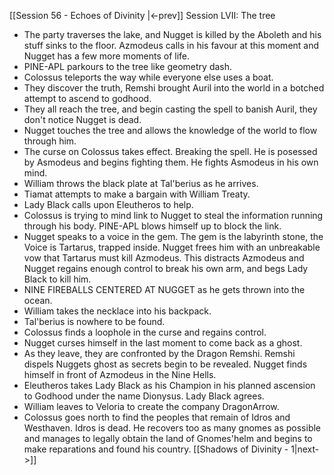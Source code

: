 [[Session 56 - Echoes of Divinity |<-prev]]
Session LVII: The tree
- The party traverses the lake, and Nugget is killed by the Aboleth and his stuff sinks to the floor. Azmodeus calls in his favour at this moment and Nugget has a few more moments of life. 
- PINE-APL parkours to the tree like geometry dash.
- Colossus teleports the way while everyone else uses a boat.
- They discover the truth, Remshi brought Auril into the world in a botched attempt to ascend to godhood.
- They all reach the tree, and begin casting the spell to banish Auril, they don't notice Nugget is dead.
- Nugget touches the tree and allows the knowledge of the world to flow through him.
- The curse on Colossus takes effect. Breaking the spell. He is posessed by Asmodeus and begins fighting them. He fights Asmodeus in his own mind.
- William throws the black plate at Tal'berius as he arrives.
- Tiamat attempts to make a bargain with William Treaty.
- Lady Black calls upon Eleutheros to help.
- Colossus is trying to mind link to Nugget to steal the information running through his body. PINE-APL blows himself up to block the link.
- Nugget speaks to a voice in the gem. The gem is the labyrinth stone, the Voice is Tartarus, trapped inside. Nugget frees him with an unbreakable vow that Tartarus must kill Azmodeus. This distracts Azmodeus and Nugget regains enough control to break his own arm, and begs Lady Black to kill him.
- NINE FIREBALLS CENTERED AT NUGGET as he gets thrown into the ocean.
- William takes the necklace into his backpack.
- Tal'berius is nowhere to be found.
- Colossus finds a loophole in the curse and regains control.
- Nugget curses himself in the last moment to come back as a ghost.
- As they leave, they are confronted by the Dragon Remshi. Remshi dispels Nuggets ghost as secrets begin to be revealed. Nugget finds himself in front of Azmodeus in the Nine Hells.
- Eleutheros takes Lady Black as his Champion in his planned ascension to Godhood under the name Dionysus. Lady Black agrees.
- William leaves to Veloria to create the company DragonArrow.
- Colossus goes north to find the peoples that remain of Idros and Westhaven. Idros is dead. He recovers too as many gnomes as possible and manages to legally obtain the land of Gnomes'helm and begins to make reparations and found his country.
[[Shadows of Divinity - 1|next->]]

